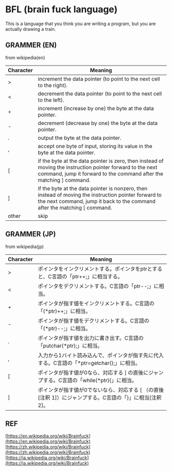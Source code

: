 # BFL (brain fuck language)

This is a language that 
you think you are writing a program, 
but you are actually drawing a train.

## GRAMMER (EN)

from wikipedia(en)

Character  | Meaning
---|---
\>  | increment the data pointer (to point to the next cell to the right).
\<  | decrement the data pointer (to point to the next cell to the left).
\+  | increment (increase by one) the byte at the data pointer.
\-  | decrement (decrease by one) the byte at the data pointer.
\.  | output the byte at the data pointer.
\,  | accept one byte of input, storing its value in the byte at the data pointer.
\[  | if the byte at the data pointer is zero, then instead of moving the instruction pointer forward to the next command, jump it forward to the command after the matching ] command.
\]  | if the byte at the data pointer is nonzero, then instead of moving the instruction pointer forward to the next command, jump it back to the command after the matching [ command. 
other  | skip

## GRAMMER (JP)

from wikipedia(jp)

Character  | Meaning
---|---
\> | ポインタをインクリメントする。ポインタをptrとすると、C言語の「ptr++;」に相当する。
\< | ポインタをデクリメントする。C言語の「ptr--;」に相当。
\+ | ポインタが指す値をインクリメントする。C言語の「(*ptr)++;」に相当。
\- | ポインタが指す値をデクリメントする。C言語の「(*ptr)--;」に相当。
\. | ポインタが指す値を出力に書き出す。C言語の「putchar(*ptr);」に相当。
\, | 入力から1バイト読み込んで、ポインタが指す先に代入する。C言語の「*ptr=getchar();」に相当。
\[ | ポインタが指す値が0なら、対応する ] の直後にジャンプする。C言語の「while(*ptr){」に相当。
\] | ポインタが指す値が0でないなら、対応する [ （の直後[注釈 1]）にジャンプする。C言語の「}」に相当[注釈 2]。

## REF

[https://en.wikipedia.org/wiki/Brainfuck](https://en.wikipedia.org/wiki/Brainfuck)
[https://zh.wikipedia.org/wiki/Brainfuck](https://zh.wikipedia.org/wiki/Brainfuck)
[https://ja.wikipedia.org/wiki/Brainfuck](https://ja.wikipedia.org/wiki/Brainfuck)